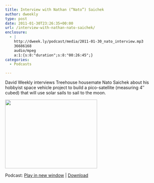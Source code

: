 ```yaml
---
title: Interview with Nathan (“Nato”) Saichek
author: dweekly
type: post
date: 2011-01-30T23:26:35+00:00
url: /interview-with-nathan-nato-saichek/
enclosure:
  - |
    http://dweek.ly/podcast/media/2011-01-30_nato_interview.mp3
    36686168
    audio/mpeg
    a:1:{s:8:"duration";s:8:"00:26:45";}
categories:
  - Podcasts

---
```

David Weekly interviews Treehouse housemate Nato Saichek about his hobbyist space vehicle project to build a pico-satellite (measuring 4&#8243; cubed) that will use solar sails to sail to the moon.

[<img class="alignnone size-medium wp-image-468" title="2011-01-30_nato_interview" src="http://blog.dweek.ly/wp-content/uploads/2012/02/2011-01-30_nato_interview-300x225.jpg" alt="" width="300" height="225" srcset="https://blog.dweek.ly/wp-content/uploads/2012/02/2011-01-30_nato_interview-300x225.jpg 300w, https://blog.dweek.ly/wp-content/uploads/2012/02/2011-01-30_nato_interview-400x300.jpg 400w, https://blog.dweek.ly/wp-content/uploads/2012/02/2011-01-30_nato_interview.jpeg 720w" sizes="(max-width: 300px) 85vw, 300px" />][1]

<div class="powerpress_player" id="powerpress_player_9884">
</div>

<p class="powerpress_links powerpress_links_mp3">
  Podcast: <a href="http://dweek.ly/podcast/media/2011-01-30_nato_interview.mp3" class="powerpress_link_pinw" target="_blank" title="Play in new window" onclick="return powerpress_pinw('https://blog.dweek.ly/?powerpress_pinw=467-podcast');" rel="nofollow">Play in new window</a> | <a href="http://dweek.ly/podcast/media/2011-01-30_nato_interview.mp3" class="powerpress_link_d" title="Download" rel="nofollow" download="2011-01-30_nato_interview.mp3">Download</a>
</p>

<!--powerpress_player-->

 [1]: http://blog.dweek.ly/wp-content/uploads/2012/02/2011-01-30_nato_interview.jpeg